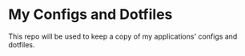 # My Configs and Dotfiles

This repo will be used to keep a copy of my applications' configs and dotfiles.
